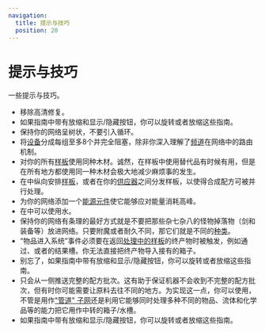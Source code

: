 ```yaml
---
navigation:
  title: 提示与技巧
  position: 20
---
```


# 提示与技巧

一些提示与技巧。

* 移除高清修复。
* 如果指南中带有放缩和显示/隐藏按钮，你可以旋转或者放缩这些指南。
* 保持你的网络呈树状，不要引入循环。
* 将[设备](ae2-mechanics/devices.md)分成每组至多8个并完全阻塞，除非你深入理解了[频道](ae2-mechanics/channels.md)在网络中的路由机制。
* 对你的所有[样板](items-blocks-machines/patterns.md)使用同种木材。诚然，在样板中使用替代品有时候有用，但是在所有地方都使用同一种木材会极大地减少麻烦事的发生。
* 在<ItemLink id="pattern_access_terminal" />中纵向安排[样板](items-blocks-machines/patterns.md)，或者在你的[供应器](items-blocks-machines/pattern_provider.md)之间分发样板，以使得合成配方可被并行处理。
* 为你的网络添加一个[能源元件](items-blocks-machines/energy_cells.md)使它能够应对能量消耗高峰。
* 在<ItemLink id="condenser" />中可以使用水。
* 保持你的网络有条理的最好方式就是不要把那些杂七杂八的怪物掉落物（剑和装备等）放进网络。只要附魔或者耐久不同，那它们就是不同的[种类](ae2-mechanics/bytes-and-types.md)。
* “物品进入系统”事件必须要在返回[处理中的样板](items-blocks-machines/patterns.md)的终产物时被触发，例如通过<ItemLink id="import_bus" />、<ItemLink id="interface" />或者<ItemLink id="pattern_provider" />的结果槽。你无法直接把终产物导入接有<ItemLink id="storage_bus" />的箱子。
* 别忘了，如果指南中带有放缩和显示/隐藏按钮，你可以旋转或者放缩这些指南。
* <ItemLink id="pattern_provider" />只会从一侧推送完整的配方批次。这有助于保证机器不会收到不完整的配方批次，但有时你可能需要让原料去往不同的地方。为实现这一点，你可以使用<ItemLink id="interface" />，不管是用作["管道" 子网](example-setups/pipe-subnet.md)还是利用它能够同时处理多种不同的物品、流体和化学品等的能力把它用作中转的箱子/水槽。
* 如果指南中带有放缩和显示/隐藏按钮，你可以旋转或者放缩这些指南。